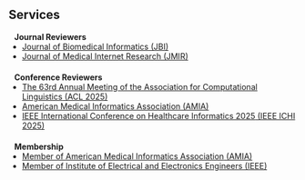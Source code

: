 ## Services

<h4 style="margin:0 10px 0;">Journal Reviewers</h4>

<ul style="margin:0 0 20px;">
  <li><a href="https://www.sciencedirect.com/journal/journal-of-biomedical-informatics"><autocolor><u>Journal of Biomedical Informatics</u> (JBI)</autocolor></a></li>
  <li><a href="https://www.jmir.org/"><autocolor><u>Journal of Medical Internet Research</u> (JMIR)</autocolor></a></li>
</ul>

<h4 style="margin:0 10px 0;">Conference Reviewers</h4>

<ul style="margin:0 0 20px;">
  <li><a href="https://2025.aclweb.org/"><autocolor><u>The 63rd Annual Meeting of the Association for Computational Linguistics</u> (ACL 2025)</autocolor></a></li>
  <li><a href="https://amia.org/"><autocolor><u>American Medical Informatics Association</u> (AMIA)</autocolor></a></li>
  <li><a href="https://events.dimes.unical.it/ichi2025/"><autocolor><u>IEEE International Conference on Healthcare Informatics 2025</u> (IEEE ICHI 2025)</autocolor></a></li>
</ul>

<h4 style="margin:0 10px 0;">Membership</h4>

<ul style="margin:0 0 20px;">
  <li><a href="https://amia.org/"><autocolor>Member of <u>American Medical Informatics Association</u> (AMIA)</autocolor></a></li>
  <li><a href="https://www.ieee.org/"><autocolor>Member of <u>Institute of Electrical and Electronics Engineers</u> (IEEE)</autocolor></a></li>
</ul>

